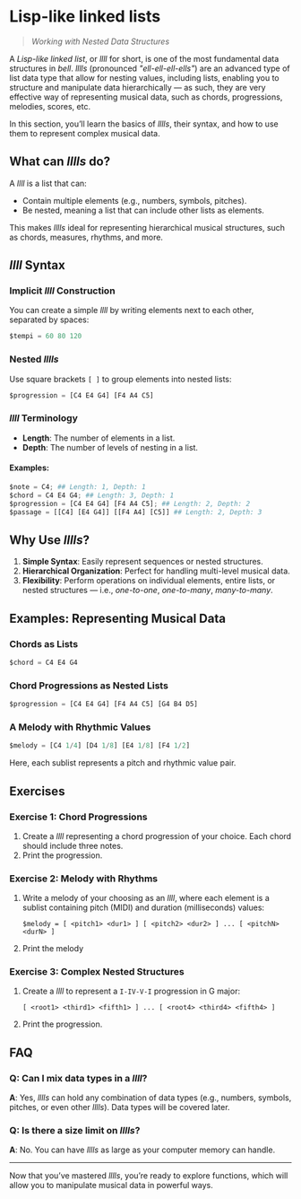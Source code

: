 # Lisp-like linked lists

> _Working with Nested Data Structures_

A _Lisp-like linked list_, or _llll_ for short, is one of the most fundamental data structures in _bell_. _lllls_ (pronounced _"ell-ell-ell-ells"_) are an advanced type of list data type that allow for nesting values, including lists, enabling you to structure and manipulate data hierarchically — as such, they are very effective way of representing musical data, such as chords, progressions, melodies, scores, etc.

In this section, you’ll learn the basics of _lllls_, their syntax, and how to use them to represent complex musical data.

## What can _lllls_ do?

A _llll_ is a list that can:

- Contain multiple elements (e.g., numbers, symbols, pitches).
- Be nested, meaning a list that can include other lists as elements.

This makes _lllls_ ideal for representing hierarchical musical structures, such as chords, measures, rhythms, and more.

## _llll_ Syntax

### Implicit _llll_ Construction

You can create a simple _llll_ by writing elements next to each other, separated by spaces:

```py
$tempi = 60 80 120
```

### Nested _lllls_

Use square brackets `[ ]` to group elements into nested lists:

```py
$progression = [C4 E4 G4] [F4 A4 C5]
```

### _llll_ Terminology

- **Length**: The number of elements in a list.
- **Depth**: The number of levels of nesting in a list.

#### Examples:

```py
$note = C4; ## Length: 1, Depth: 1
$chord = C4 E4 G4; ## Length: 3, Depth: 1
$progression = [C4 E4 G4] [F4 A4 C5]; ## Length: 2, Depth: 2
$passage = [[C4] [E4 G4]] [[F4 A4] [C5]] ## Length: 2, Depth: 3
```

## Why Use _lllls_?

1. **Simple Syntax**: Easily represent sequences or nested structures.
2. **Hierarchical Organization**: Perfect for handling multi-level musical data.
3. **Flexibility**: Perform operations on individual elements, entire lists, or nested structures — i.e., _one-to-one_, _one-to-many_, _many-to-many_.

## Examples: Representing Musical Data

### Chords as Lists

```py
$chord = C4 E4 G4
```

### Chord Progressions as Nested Lists

```py
$progression = [C4 E4 G4] [F4 A4 C5] [G4 B4 D5]
```

### A Melody with Rhythmic Values

```py
$melody = [C4 1/4] [D4 1/8] [E4 1/8] [F4 1/2]
```

Here, each sublist represents a pitch and rhythmic value pair.

## Exercises

### Exercise 1: Chord Progressions

1. Create a _llll_ representing a chord progression of your choice. Each chord should include three notes.
2. Print the progression.

### Exercise 2: Melody with Rhythms

1. Write a melody of your choosing as an _llll_, where each element is a sublist containing pitch (MIDI) and duration (milliseconds) values:

   ```
   $melody = [ <pitch1> <dur1> ] [ <pitch2> <dur2> ] ... [ <pitchN> <durN> ]
   ```

2. Print the melody

### Exercise 3: Complex Nested Structures

1. Create a _llll_ to represent a `I-IV-V-I` progression in G major:
   ```
   [ <root1> <third1> <fifth1> ] ... [ <root4> <third4> <fifth4> ]
   ```
2. Print the progression.

## FAQ

### Q: Can I mix data types in a _llll_?

**A**: Yes, _lllls_ can hold any combination of data types (e.g., numbers, symbols, pitches, or even other _lllls_). Data types will be covered later.

### Q: Is there a size limit on _lllls_?

**A**: No. You can have _lllls_ as large as your computer memory can handle.

---

Now that you’ve mastered _lllls_, you’re ready to explore functions, which will allow you to manipulate musical data in powerful ways.
